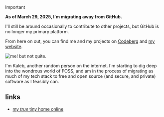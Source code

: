 > [!IMPORTANT]
> **As of March 29, 2025, I'm migrating away from GitHub.**
>
> I'll still be around occasionally to contribute to other projects, but GitHub is no longer my primary platform.
>
> From here on out, you can find me and my projects on [Codeberg][codeberg] and [my website][website].
>
> [codeberg]: https://codeberg.org/kaascevich
> [website]: https://kaascevich.codeberg.page

![me! but not quite.](https://github.com/user-attachments/assets/c0ce4e2a-13b0-4154-bcf9-27324a35bcf9 "me! but not quite.")

I'm Kaleb, another random person on the internet. I'm starting to dig deep into the wondrous world of FOSS, and am in the process of migrating as much of my tech stack to free and open source (and secure, and private) software as I feasibly can.

## links

- [my _true_ tiny home online](https://kaascevich.codeberg.io)

